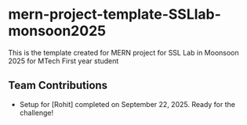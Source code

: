 # mern-project-template-SSLlab-monsoon2025
This is the template created for MERN project for SSL Lab in Moonsoon 2025 for MTech First year student 

## Team Contributions
- Setup for [Rohit] completed on September 22, 2025. Ready for the challenge!

